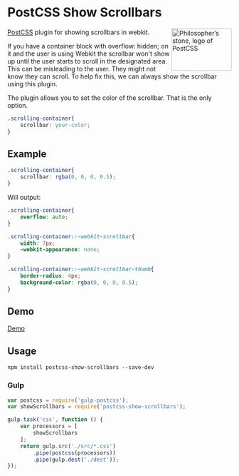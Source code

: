 [PostCSS]:                 https://github.com/postcss/postcss
[Demo]:                    http://jsfiddle.net/lukelarsen/aotz6qLh/

# PostCSS Show Scrollbars

<img align="right" width="135" height="95"
     title="Philosopher’s stone, logo of PostCSS"
     src="http://postcss.github.io/postcss/logo-leftp.png">

[PostCSS] plugin for showing scrollbars in webkit.

If you have a container block with overflow: hidden; on it and the user is using Webkit the scrollbar won't show up until the user starts to scroll in the designated area. This can be misleading to the user. They might not know they can scroll. To help fix this, we can always show the scrollbar using this plugin.

The plugin allows you to set the color of the scrollbar. That is the only option.

```css
.scrolling-container{
    scrollbar: your-color;
}
```

## Example

```css
.scrolling-container{
    scrollbar: rgba(0, 0, 0, 0.5);
}
```

Will output:

```css
.scrolling-container{
    overflow: auto;
}

.scrolling-container::-webkit-scrollbar{
    width: 7px;
    -webkit-appearance: none;
}

.scrolling-container::-webkit-scrollbar-thumb{
    border-radius: 4px;
    background-color: rgba(0, 0, 0, 0.5);
}
```

## Demo
[Demo]


## Usage
```
npm install postcss-show-scrollbars --save-dev
```

### Gulp
```js
var postcss = require('gulp-postcss');
var showScrollbars = require('postcss-show-scrollbars');

gulp.task('css', function () {
    var processors = [
        showScrollbars
    ];
    return gulp.src('./src/*.css')
        .pipe(postcss(processors))
        .pipe(gulp.dest('./dest'));
});
```